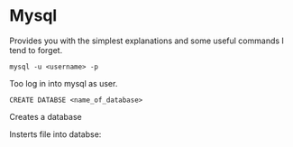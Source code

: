# Mysql

Provides you with the simplest explanations and some useful commands I tend to forget.

	mysql -u <username> -p

Too log in into mysql as user.

	CREATE DATABSE <name_of_database>

Creates a database

Insterts file into databse:

	
